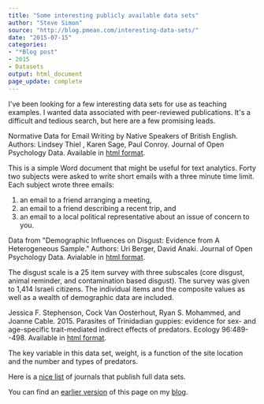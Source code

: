 ```yaml
---
title: "Some interesting publicly available data sets"
author: "Steve Simon"
source: "http://blog.pmean.com/interesting-data-sets/"
date: "2015-07-15"
categories:
- "*Blog post"
- 2015
- Datasets
output: html_document
page_update: complete
---
```


I've been looking for a few interesting data sets for use as teaching examples. I wanted data associated with peer-reviewed publications. It's a difficult and tedious search, but here are a few promising leads.

<!---More--->

Normative Data for Email Writing by Native Speakers of British English. Authors: Lindsey Thiel , Karen Sage, Paul Conroy. Journal of Open Psychology Data. Available in [html format][thi1].

This is a simple Word document that might be useful for text analytics. Forty two subjects were asked to write short emails with a three minute time limit. Each subject wrote three emails:

1.  an email to a friend arranging a meeting,
2.  an email to a friend describing a recent trip, and
3.  an email to a local political representative about an issue of
    concern to you.

Data from "Demographic Influences on Disgust: Evidence from A Heterogeneous Sample." Authors: Uri Berger, David Anaki. Journal of Open Psychology Data. Avialable in [html format][ber1].

The disgust scale is a 25 item survey with three subscales (core disgust, animal reminder, and contamination based disgust). The survey was given to 1,414 Israeli citizens. The individual items and the composite values as well as a wealth of demographic data are included.

Jessica F. Stephenson, Cock Van Oosterhout, Ryan S. Mohammed, and Joanne Cable. 2015. Parasites of Trinidadian guppies: evidence for sex- and age-specific trait-mediated indirect effects of predators. Ecology 96:489--498. Available in [html format][ste1].

The key variable in this data set, weight, is a function of the site location and the number and types of predators.

Here is a [nice list][jou1] of journals that publish full data sets.

You can find an [earlier version][sim1] of this page on my [blog][sim2].

[sim1]: http://blog.pmean.com/interesting-data-sets/
[sim2]: http://blog.pmean.com

[ber1]: http://openpsychologydata.metajnl.com/articles/10.5334/jopd.ag/
[jou1]: http://proj.badc.rl.ac.uk/preparde/blog/DataJournalsList
[ste1]: http://esapubs.org/archive/ecol/E096/050/suppl-1.php
[thi1]: http://openpsychologydata.metajnl.com/articles/10.5334/jopd.aj/
